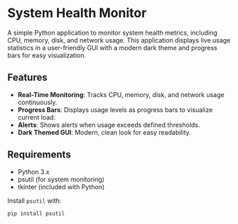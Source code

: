 # System Health Monitor

A simple Python application to monitor system health metrics, including CPU, memory, disk, and network usage. This application displays live usage statistics in a user-friendly GUI with a modern dark theme and progress bars for easy visualization.

## Features

- **Real-Time Monitoring**: Tracks CPU, memory, disk, and network usage continuously.
- **Progress Bars**: Displays usage levels as progress bars to visualize current load.
- **Alerts**: Shows alerts when usage exceeds defined thresholds.
- **Dark Themed GUI**: Modern, clean look for easy readability.

## Requirements

- Python 3.x
- psutil (for system monitoring)
- tkinter (included with Python)

Install `psutil` with:
```bash
pip install psutil
